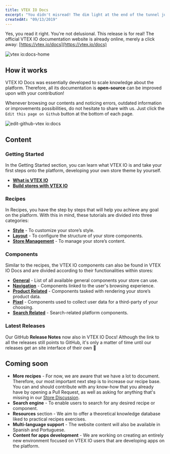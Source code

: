 ```yaml
---
title: VTEX IO Docs
excerpt: "You didn't misread! The dim light at the end of the tunnel just got brighter! The new VTEX IO documentation website is up and ready for you to access."
createdAt: "09/13/2019"
---
```


Yes, you read it right. You're not delusional. This release is for real! The official VTEX IO documentation website is already online, merely a click away: [https://vtex.io/docs](https://vtex.io/docs)

![vtex io:docs-home](https://user-images.githubusercontent.com/52087100/64882838-496c7980-d634-11e9-8626-24a63502f329.png)

## How it works 

VTEX IO Docs was essentially developed to scale knowledge about the platform. Therefore, all its documentation is **open-source** can be improved upon with your contribution! 

Whenever browsing our contents and noticing errors, outdated information or improvements possibilities, do not hesitate to share with us. Just click the `Edit this page on Github` button at the bottom of each page.

![edit-github-vtex io:docs](https://user-images.githubusercontent.com/52087100/64882868-6012d080-d634-11e9-8fd7-ed2e94906053.png)

## Content

### Getting Started

In the Getting Started section, you can learn what VTEX IO is and take your first steps onto the platform, developing your own store theme by yourself. 

- [**What is VTEX IO**](https://vtex.io/docs/getting-started/what-is-vtex-io/1) 
- [**Build stores with VTEX IO**](https://vtex.io/docs/getting-started/build-stores-with-store-framework/1) 

### Recipes

In Recipes, you have the step by steps that will help you achieve any goal on the platform. With this in mind, these tutorials are divided into three categories:

- [**Style**](https://vtex.io/docs/recipes/style) - To customize your store’s style.
- [**Layout**](https://vtex.io/docs/recipes/layout) - To configure the structure of your store components.
- [**Store Management**](https://vtex.io/docs/recipes/store) - To manage your store’s content.

### Components

Similar to the recipes, the VTEX IO components can also be found in VTEX IO Docs and are divided according to their functionalities within stores:

- [**General**](https://vtex.io/docs/components/general) -  List of all available general components your store can use.
- [**Navigation**](https://vtex.io/docs/components/navigation) - Components linked to the user's browsing experience.
- [**Product Related**](https://vtex.io/docs/components/product-related) - Components tasked with rendering your store’s product data.
- [**Pixel**](https://vtex.io/docs/components/pixel) - Components used to collect user data for a third-party of your choosing. 
- [**Search Related**](https://vtex.io/docs/components/search-related) - Search-related platform components. 

### Latest Releases

Our GitHub **Release Notes** now also in VTEX IO Docs! Although the link to all the releases still points to GitHub, it's only a matter of time until our releases get an site interface of their own :tada: 

## Coming soon

- **More recipes** - For now, we are aware that we have a lot to document. Therefore, our most important next step is to increase our recipe base. You can and should contribute with any know-how that you already have by opening a Pull Request, as well as asking for anything that's missing in our [Store Discussion](https://github.com/vtex-apps/store-discussion).
- **Search engine** - To enable users to search for any desired recipe or component.
- **Resources** section - We aim to offer a theoretical knowledge database liked to practical recipes exercises.
- **Multi-language support** - The website content will also be available in Spanish and Portuguese.
- **Content for apps development** - We are working on creating an entirely new environment focused on VTEX IO users that are developing apps on the platform.
